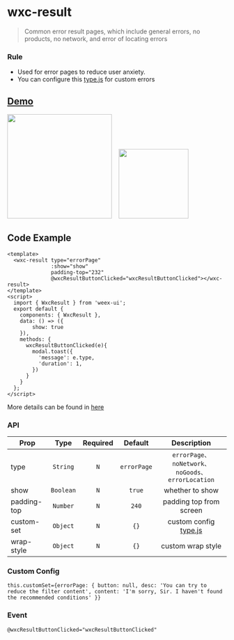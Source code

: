 # wxc-result 
      
> Common error result pages, which include general errors, no products, no network, and error of locating errors

### Rule
  - Used for error pages to reduce user anxiety.
  - You can configure this [type.js](https://github.com/apache/incubator-weex-ui/blob/master/packages/wxc-result/type.js) for custom errors


## [Demo](https://h5.m.taobao.com/trip/wx-detection-demo/result/index.html?_wx_tpl=https%3A%2F%2Fh5.m.taobao.com%2Ftrip%2Fwx-detection-demo%2Fresult%2Findex.weex.js)
<img src="https://gw.alicdn.com/tfs/TB1wqdhhdzJ8KJjSspkXXbF7VXa-562-1000.gif" width="240"/>&nbsp;&nbsp;&nbsp;&nbsp;<img src="https://gw.alicdn.com/tfs/TB1lFBlhdfJ8KJjy0FeXXXKEXXa-200-200.png" width="160"/>

## Code Example

```vue
<template>
  <wxc-result type="errorPage"
              :show="show"
              padding-top="232"
              @wxcResultButtonClicked="wxcResultButtonClicked"></wxc-result>
</template>
<script>
  import { WxcResult } from 'weex-ui';
  export default {
    components: { WxcResult },
    data: () => ({
        show: true
    }),
    methods: {
      wxcResultButtonClicked(e){
        modal.toast({
          'message': e.type,
          'duration': 1,
        })
      }
    }
  };
</script>
```

More details can be found in [here](https://github.com/apache/incubator-weex-ui/blob/master/example/result/index.vue)


### API

| Prop | Type | Required | Default | Description |
| ---- |:----:|:---:|:-------:| :----------:|
| type | `String` |`N`| `errorPage`|`errorPage、noNetwork、noGoods、errorLocation`|
| show | `Boolean` |`N`| `true` | whether to show |
| padding-top | `Number` |`N`| `240` | padding top from screen |
| custom-set | `Object` |`N`| `{}` |custom config [type.js](https://github.com/apache/incubator-weex-ui/blob/master/packages/wxc-result/type.js)|
| wrap-style | `Object` | `N`|`{}` | custom wrap style|

### Custom Config

```
this.customSet={errorPage: { button: null, desc: 'You can try to reduce the filter content', content: 'I'm sorry, Sir. I haven't found the recommended conditions' }}
```

### Event

```
@wxcResultButtonClicked="wxcResultButtonClicked"
```
